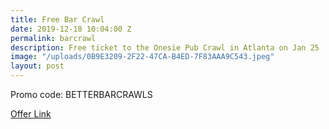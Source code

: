 ```yaml
---
title: Free Bar Crawl
date: 2019-12-18 10:04:00 Z
permalink: barcrawl
description: Free ticket to the Onesie Pub Crawl in Atlanta on Jan 25
image: "/uploads/0B9E3209-2F22-47CA-B4ED-7F83AAA9C543.jpeg"
layout: post
---
```


Promo code: BETTERBARCRAWLS

[Offer Link](https://www.eventbrite.com/e/onesie-pub-crawl-atlanta-tickets-83286202273)